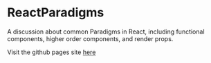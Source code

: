 # ReactParadigms
A discussion about common Paradigms in React, including functional components, higher order components, and render props.

Visit the github pages site [here](https://ksaxberg.github.io/ReactParadigms/)
